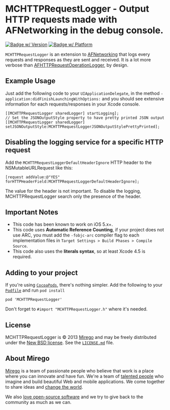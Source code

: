 # MCHTTPRequestLogger - Output HTTP requests made with AFNetworking in the debug console.
[![Badge w/ Version](https://cocoapod-badges.herokuapp.com/v/MCHTTPRequestLogger/badge.png)](https://cocoadocs.org/docsets/MCHTTPRequestLogger)
[![Badge w/ Platform](https://cocoapod-badges.herokuapp.com/p/MCHTTPRequestLogger/badge.png)](https://cocoadocs.org/docsets/MCHTTPRequestLogger)

`MCHTTPRequestLogger` is an extension to [AFNetworking](http://github.com/AFNetworking/AFNetworking/) that logs every requests and responses as they are sent and received. It is a lot more verbose than [AFHTTPRequestOperationLogger](http://github.com/AFNetworking/AFHTTPRequestOperationLogger/), by design.

## Example Usage

Just add the following code to your `UIApplicationDelegate`, in the method `-application:didFinishLaunchingWithOptions:` and you should see extensive information for each requests/responses in your Xcode console.
```objc
[[MCHTTPRequestLogger sharedLogger] startLogging];
// Set the JSONOutputStyle property to have pretty printed JSON output
[[MCHTTPRequestLogger sharedLogger] setJSONOutputStyle:MCHTTPRequestLoggerJSONOutputStylePrettyPrinted];
```

## Disabling the logging service for a specific HTTP request

Add the `MCHTTPRequestLoggerDefaultHeaderIgnore` HTTP header to the NSMutableURLRequest like this:
```objc
[request addValue:@"YES" forHTTPHeaderField:MCHTTPRequestLoggerDefaultHeaderIgnore];
```
The value for the header is not important. To disable the logging, MCHTTPRequestLogger search only the presence of the header.

## Important Notes

- This code has been known to work on iOS 5.x+.
- This code uses **Automatic Reference Counting**, if your project does not use ARC, you must add the `-fobjc-arc` compiler flag to each implementation files in `Target Settings > Build Phases > Compile Source`.
- This code also uses the **literals syntax**, so at least Xcode 4.5 is required.

## Adding to your project

If you're using [`CocoaPods`](http://cocoapods.org/), there's nothing simpler.
Add the following to your [`Podfile`](http://docs.cocoapods.org/podfile.html)
and run `pod install`

```
pod 'MCHTTPRequestLogger'
```

Don't forget to `#import "MCHTTPRequestLogger.h"` where it's needed.

## License

MCHTTPRequestLogger is © 2013 [Mirego](http://www.mirego.com) and may be freely
distributed under the [New BSD license](http://opensource.org/licenses/BSD-3-Clause).
See the [`LICENSE.md`](https://github.com/mirego/MCHTTPRequestLogger/blob/master/LICENSE.md) file.

## About Mirego

[Mirego](http://mirego.com) is a team of passionate people who believe that work is a place where you can innovate and have fun. We're a team of [talented people](http://life.mirego.com) who imagine and build beautiful Web and mobile applications. We come together to share ideas and [change the world](http://mirego.org).

We also [love open-source software](http://open.mirego.com) and we try to give back to the community as much as we can.

